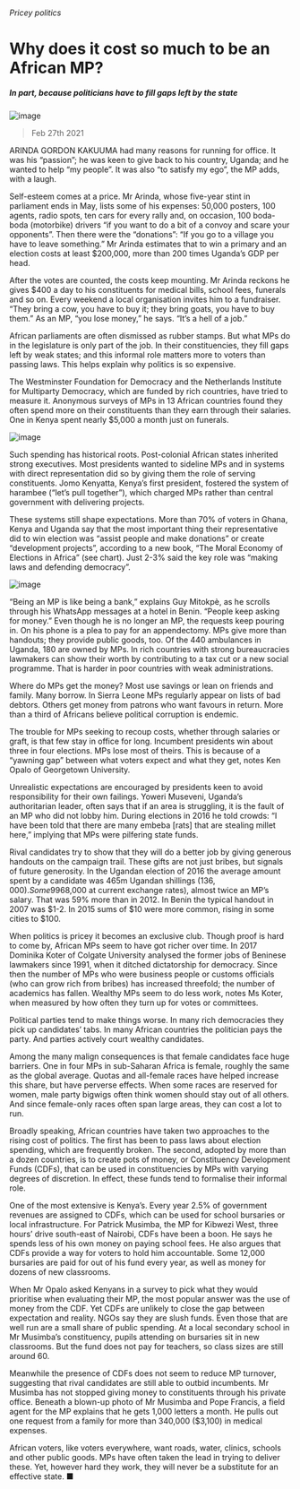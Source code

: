 ###### Pricey politics
# Why does it cost so much to be an African MP? 
##### In part, because politicians have to fill gaps left by the state 
![image](images/20210227_MAD001_0.jpg) 
> Feb 27th 2021 

ARINDA GORDON KAKUUMA had many reasons for running for office. It was his “passion”; he was keen to give back to his country, Uganda; and he wanted to help “my people”. It was also “to satisfy my ego”, the MP adds, with a laugh.

Self-esteem comes at a price. Mr Arinda, whose five-year stint in parliament ends in May, lists some of his expenses: 50,000 posters, 100 agents, radio spots, ten cars for every rally and, on occasion, 100 boda-boda (motorbike) drivers “if you want to do a bit of a convoy and scare your opponents”. Then there were the “donations”: “If you go to a village you have to leave something.” Mr Arinda estimates that to win a primary and an election costs at least $200,000, more than 200 times Uganda’s GDP per head.


After the votes are counted, the costs keep mounting. Mr Arinda reckons he gives $400 a day to his constituents for medical bills, school fees, funerals and so on. Every weekend a local organisation invites him to a fundraiser. “They bring a cow, you have to buy it; they bring goats, you have to buy them.” As an MP, “you lose money,” he says. “It’s a hell of a job.”

African parliaments are often dismissed as rubber stamps. But what MPs do in the legislature is only part of the job. In their constituencies, they fill gaps left by weak states; and this informal role matters more to voters than passing laws. This helps explain why politics is so expensive.

The Westminster Foundation for Democracy and the Netherlands Institute for Multiparty Democracy, which are funded by rich countries, have tried to measure it. Anonymous surveys of MPs in 13 African countries found they often spend more on their constituents than they earn through their salaries. One in Kenya spent nearly $5,000 a month just on funerals.
![image](images/20210227_MAC838.png) 


Such spending has historical roots. Post-colonial African states inherited strong executives. Most presidents wanted to sideline MPs and in systems with direct representation did so by giving them the role of serving constituents. Jomo Kenyatta, Kenya’s first president, fostered the system of harambee (“let’s pull together”), which charged MPs rather than central government with delivering projects.

These systems still shape expectations. More than 70% of voters in Ghana, Kenya and Uganda say that the most important thing their representative did to win election was “assist people and make donations” or create “development projects”, according to a new book, “The Moral Economy of Elections in Africa” (see chart). Just 2-3% said the key role was “making laws and defending democracy”.
![image](images/20210227_MAC837.png) 


“Being an MP is like being a bank,” explains Guy Mitokpè, as he scrolls through his WhatsApp messages at a hotel in Benin. “People keep asking for money.” Even though he is no longer an MP, the requests keep pouring in. On his phone is a plea to pay for an appendectomy. MPs give more than handouts; they provide public goods, too. Of the 440 ambulances in Uganda, 180 are owned by MPs. In rich countries with strong bureaucracies lawmakers can show their worth by contributing to a tax cut or a new social programme. That is harder in poor countries with weak administrations.

Where do MPs get the money? Most use savings or lean on friends and family. Many borrow. In Sierra Leone MPs regularly appear on lists of bad debtors. Others get money from patrons who want favours in return. More than a third of Africans believe political corruption is endemic.

The trouble for MPs seeking to recoup costs, whether through salaries or graft, is that few stay in office for long. Incumbent presidents win about three in four elections. MPs lose most of theirs. This is because of a “yawning gap” between what voters expect and what they get, notes Ken Opalo of Georgetown University.

Unrealistic expectations are encouraged by presidents keen to avoid responsibility for their own failings. Yoweri Museveni, Uganda’s authoritarian leader, often says that if an area is struggling, it is the fault of an MP who did not lobby him. During elections in 2016 he told crowds: “I have been told that there are many embeba [rats] that are stealing millet here,” implying that MPs were pilfering state funds.

Rival candidates try to show that they will do a better job by giving generous handouts on the campaign trail. These gifts are not just bribes, but signals of future generosity. In the Ugandan election of 2016 the average amount spent by a candidate was 465m Ugandan shillings ($136,000). Some 99% of respondents said the cost of running was rising every cycle. In Ghana the average cost of running in primary and general elections in 2016 totalled 390,000 cedi ($68,000 at current exchange rates), almost twice an MP’s salary. That was 59% more than in 2012. In Benin the typical handout in 2007 was $1-2. In 2015 sums of $10 were more common, rising in some cities to $100.

When politics is pricey it becomes an exclusive club. Though proof is hard to come by, African MPs seem to have got richer over time. In 2017 Dominika Koter of Colgate University analysed the former jobs of Beninese lawmakers since 1991, when it ditched dictatorship for democracy. Since then the number of MPs who were business people or customs officials (who can grow rich from bribes) has increased threefold; the number of academics has fallen. Wealthy MPs seem to do less work, notes Ms Koter, when measured by how often they turn up for votes or committees.

Political parties tend to make things worse. In many rich democracies they pick up candidates’ tabs. In many African countries the politician pays the party. And parties actively court wealthy candidates.

Among the many malign consequences is that female candidates face huge barriers. One in four MPs in sub-Saharan Africa is female, roughly the same as the global average. Quotas and all-female races have helped increase this share, but have perverse effects. When some races are reserved for women, male party bigwigs often think women should stay out of all others. And since female-only races often span large areas, they can cost a lot to run.

Broadly speaking, African countries have taken two approaches to the rising cost of politics. The first has been to pass laws about election spending, which are frequently broken. The second, adopted by more than a dozen countries, is to create pots of money, or Constituency Development Funds (CDFs), that can be used in constituencies by MPs with varying degrees of discretion. In effect, these funds tend to formalise their informal role.

One of the most extensive is Kenya’s. Every year 2.5% of government revenues are assigned to CDFs, which can be used for school bursaries or local infrastructure. For Patrick Musimba, the MP for Kibwezi West, three hours’ drive south-east of Nairobi, CDFs have been a boon. He says he spends less of his own money on paying school fees. He also argues that CDFs provide a way for voters to hold him accountable. Some 12,000 bursaries are paid for out of his fund every year, as well as money for dozens of new classrooms.

When Mr Opalo asked Kenyans in a survey to pick what they would prioritise when evaluating their MP, the most popular answer was the use of money from the CDF. Yet CDFs are unlikely to close the gap between expectation and reality. NGOs say they are slush funds. Even those that are well run are a small share of public spending. At a local secondary school in Mr Musimba’s constituency, pupils attending on bursaries sit in new classrooms. But the fund does not pay for teachers, so class sizes are still around 60.

Meanwhile the presence of CDFs does not seem to reduce MP turnover, suggesting that rival candidates are still able to outbid incumbents. Mr Musimba has not stopped giving money to constituents through his private office. Beneath a blown-up photo of Mr Musimba and Pope Francis, a field agent for the MP explains that he gets 1,000 letters a month. He pulls out one request from a family for more than 340,000 ($3,100) in medical expenses.

African voters, like voters everywhere, want roads, water, clinics, schools and other public goods. MPs have often taken the lead in trying to deliver these. Yet, however hard they work, they will never be a substitute for an effective state. ■
